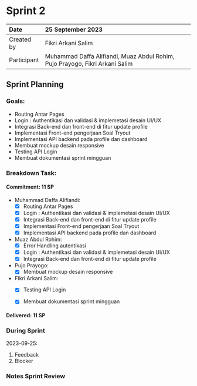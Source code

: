 # Sprint 2


|Date|25 September 2023|
| :- | :- |
|Created by|Fikri Arkani Salim|
|Participant|Muhammad Daffa Alifiandi, Muaz Abdul Rohim, Pujo Prayogo, Fikri Arkani Salim|
## Sprint Planning
### Goals:
- Routing Antar Pages 
- Login : Authentikasi dan validasi & implemetasi desain UI/UX 
- Integrasi Back-end dan front-end di fitur update profile 
- Implementasi Front-end pengerjaan Soal Tryout 
- Implementasi API backend pada profile dan dashboard 
- Membuat mockup desain responsive 
- Testing API Login
- Membuat dokumentasi sprint mingguan 
### Breakdown Task:
#### Commitment: 11 SP
- Muhammad Daffa Alifiandi: 
  - [X] Routing Antar Pages 
  - [X] Login : Authentikasi dan validasi & implemetasi desain UI/UX 
  - [X] Integrasi Back-end dan front-end di fitur update profile 
  - [X] Implementasi Front-end pengerjaan Soal Tryout 
  - [X] Implementasi API backend pada profile dan dashboard 
- Muaz Abdul Rohim: 
  - [X] Error Handling autentikasi 
  - [X] Login : Authentikasi dan validasi & implemetasi desain UI/UX 
  - [X] Integrasi Back-end dan front-end di fitur update profile 
- Pujo Prayogo: 
  - [X] Membuat mockup desain responsive 
- Fikri Arkani Salim: 
  - [X] Testing API Login 
  - [X] Membuat dokumentasi sprint mingguan 
  

#### Delivered:	 11 SP
### During Sprint
2023-09-25:

1. Feedback
1. Blocker
### Notes Sprint Review


